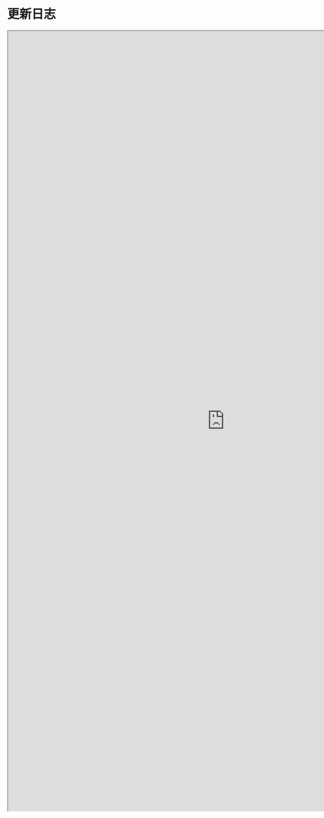 # 更新日志
<iframe height=1800 width=1000 src="https://xty64xty12345.github.io/xdows%E5%AE%89%E5%85%A8/Dev/Update.html">
  <p>您的浏览器不支持该功能。</p>
</iframe>
